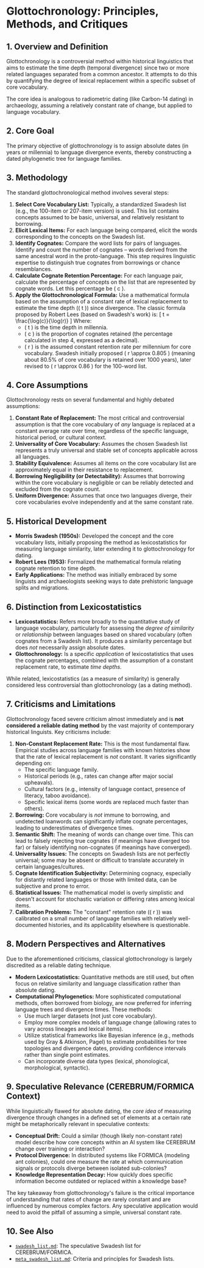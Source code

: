 # Glottochronology: Principles, Methods, and Critiques

## 1. Overview and Definition

Glottochronology is a controversial method within historical linguistics that aims to estimate the time depth (temporal divergence) since two or more related languages separated from a common ancestor. It attempts to do this by quantifying the degree of lexical replacement within a specific subset of core vocabulary.

The core idea is analogous to radiometric dating (like Carbon-14 dating) in archaeology, assuming a relatively constant rate of change, but applied to language vocabulary.

## 2. Core Goal

The primary objective of glottochronology is to assign absolute dates (in years or millennia) to language divergence events, thereby constructing a dated phylogenetic tree for language families.

## 3. Methodology

The standard glottochronological method involves several steps:

1.  **Select Core Vocabulary List:** Typically, a standardized Swadesh list (e.g., the 100-item or 207-item version) is used. This list contains concepts assumed to be basic, universal, and relatively resistant to borrowing.
2.  **Elicit Lexical Items:** For each language being compared, elicit the words corresponding to the concepts on the Swadesh list.
3.  **Identify Cognates:** Compare the word lists for pairs of languages. Identify and count the number of cognates – words derived from the same ancestral word in the proto-language. This step requires linguistic expertise to distinguish true cognates from borrowings or chance resemblances.
4.  **Calculate Cognate Retention Percentage:** For each language pair, calculate the percentage of concepts on the list that are represented by cognate words. Let this percentage be \( c \).
5.  **Apply the Glottochronological Formula:** Use a mathematical formula based on the assumption of a constant rate of lexical replacement to estimate the time depth (\( t \)) since divergence. The classic formula proposed by Robert Lees (based on Swadesh's work) is:
    \[ t = \frac{\log(c)}{\log(r)} \]
    Where:
    *   \( t \) is the time depth in millennia.
    *   \( c \) is the proportion of cognates retained (the percentage calculated in step 4, expressed as a decimal).
    *   \( r \) is the assumed constant retention rate per millennium for core vocabulary. Swadesh initially proposed \( r \approx 0.805 \) (meaning about 80.5% of core vocabulary is retained over 1000 years), later revised to \( r \approx 0.86 \) for the 100-word list.

## 4. Core Assumptions

Glottochronology rests on several fundamental and highly debated assumptions:

1.  **Constant Rate of Replacement:** The most critical and controversial assumption is that the core vocabulary of *any* language is replaced at a constant average rate over time, regardless of the specific language, historical period, or cultural context.
2.  **Universality of Core Vocabulary:** Assumes the chosen Swadesh list represents a truly universal and stable set of concepts applicable across all languages.
3.  **Stability Equivalence:** Assumes all items on the core vocabulary list are approximately equal in their resistance to replacement.
4.  **Borrowing Negligibility (or Detectability):** Assumes that borrowing within the core vocabulary is negligible or can be reliably detected and excluded from the cognate count.
5.  **Uniform Divergence:** Assumes that once two languages diverge, their core vocabularies evolve independently and at the same constant rate.

## 5. Historical Development

*   **Morris Swadesh (1950s):** Developed the concept and the core vocabulary lists, initially proposing the method as lexicostatistics for measuring language similarity, later extending it to glottochronology for dating.
*   **Robert Lees (1953):** Formalized the mathematical formula relating cognate retention to time depth.
*   **Early Applications:** The method was initially embraced by some linguists and archaeologists seeking ways to date prehistoric language splits and migrations.

## 6. Distinction from Lexicostatistics

*   **Lexicostatistics:** Refers more broadly to the quantitative study of language vocabulary, particularly for assessing the *degree of similarity* or *relationship* between languages based on shared vocabulary (often cognates from a Swadesh list). It produces a similarity percentage but does *not* necessarily assign absolute dates.
*   **Glottochronology:** Is a specific *application* of lexicostatistics that uses the cognate percentages, combined with the assumption of a constant replacement rate, to estimate *time depths*.

While related, lexicostatistics (as a measure of similarity) is generally considered less controversial than glottochronology (as a dating method).

## 7. Criticisms and Limitations

Glottochronology faced severe criticism almost immediately and is **not considered a reliable dating method** by the vast majority of contemporary historical linguists. Key criticisms include:

1.  **Non-Constant Replacement Rate:** This is the most fundamental flaw. Empirical studies across language families with known histories show that the rate of lexical replacement is *not* constant. It varies significantly depending on:
    *   The specific language family.
    *   Historical periods (e.g., rates can change after major social upheavals).
    *   Cultural factors (e.g., intensity of language contact, presence of literacy, taboo avoidance).
    *   Specific lexical items (some words are replaced much faster than others).
2.  **Borrowing:** Core vocabulary is *not* immune to borrowing, and undetected loanwords can significantly inflate cognate percentages, leading to underestimates of divergence times.
3.  **Semantic Shift:** The meaning of words can change over time. This can lead to falsely rejecting true cognates (if meanings have diverged too far) or falsely identifying non-cognates (if meanings have converged).
4.  **Universality Issues:** The concepts on Swadesh lists are not perfectly universal; some may be absent or difficult to translate accurately in certain languages/cultures.
5.  **Cognate Identification Subjectivity:** Determining cognacy, especially for distantly related languages or those with limited data, can be subjective and prone to error.
6.  **Statistical Issues:** The mathematical model is overly simplistic and doesn't account for stochastic variation or differing rates among lexical items.
7.  **Calibration Problems:** The "constant" retention rate (\( r \)) was calibrated on a small number of language families with relatively well-documented histories, and its applicability elsewhere is questionable.

## 8. Modern Perspectives and Alternatives

Due to the aforementioned criticisms, classical glottochronology is largely discredited as a reliable dating technique.

*   **Modern Lexicostatistics:** Quantitative methods are still used, but often focus on relative similarity and language classification rather than absolute dating.
*   **Computational Phylogenetics:** More sophisticated computational methods, often borrowed from biology, are now preferred for inferring language trees and divergence times. These methods:
    *   Use much larger datasets (not just core vocabulary).
    *   Employ more complex models of language change (allowing rates to vary across lineages and lexical items).
    *   Utilize statistical frameworks like Bayesian inference (e.g., methods used by Gray & Atkinson, Pagel) to estimate probabilities for tree topologies and divergence dates, providing confidence intervals rather than single point estimates.
    *   Can incorporate diverse data types (lexical, phonological, morphological, syntactic).

## 9. Speculative Relevance (CEREBRUM/FORMICA Context)

While linguistically flawed for absolute dating, the *core idea* of measuring divergence through changes in a defined set of elements at a certain rate might be metaphorically relevant in speculative contexts:

*   **Conceptual Drift:** Could a similar (though likely non-constant rate) model describe how core concepts within an AI system like CEREBRUM change over training or interaction?
*   **Protocol Divergence:** In distributed systems like FORMICA (modeling ant colonies), could one measure the rate at which communication signals or protocols diverge between isolated sub-colonies?
*   **Knowledge Representation Decay:** How quickly does specific information become outdated or replaced within a knowledge base?

The key takeaway from glottochronology's failure is the critical importance of understanding that rates of change are rarely constant and are influenced by numerous complex factors. Any speculative application would need to avoid the pitfall of assuming a simple, universal constant rate.

## 10. See Also

*   [`swadesh_list.md`](./swadesh_list.md): The speculative Swadesh list for CEREBRUM/FORMICA.
*   [`meta_swadesh_list.md`](./meta_swadesh_list.md): Criteria and principles for Swadesh lists. 